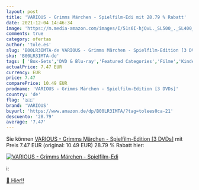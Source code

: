 ```yaml
---
layout: post
title: 'VARIOUS - Grimms Märchen - Spielfilm-Edi mit 28.79 % Rabatt'
date: 2021-12-04 14:46:34
image: 'https://m.media-amazon.com/images/I/51s6I-hjQvL._SL500_._SL400_.jpg'
comments: true
category: ofertas
author: 'tole.es'
slug: 'B00LR3IMTA-de VARIOUS - Grimms Märchen - Spielfilm-Edition [3 DVDs]'
sku: 'B00LR3IMTA-de'
tags: [ 'Box-Sets','DVD & Blu-ray','Featured Categories','Filme','Kinder & Familie','various', ]
actualPrice: 7.47 EUR
currency: EUR
price: 7.47
comparePrice: 10.49 EUR
prodname: 'VARIOUS - Grimms Märchen - Spielfilm-Edition [3 DVDs]'
country: 'de'
flag: '🇩🇪'
brand: 'VARIOUS'
buyurl: 'https://www.amazon.de/dp/B00LR3IMTA/?tag=tolees0ca-21'
descuento: '28.79'
average: '7.47'
---
```


Sie können [VARIOUS - Grimms Märchen - Spielfilm-Edition [3 DVDs]](https://www.amazon.de/dp/B00LR3IMTA/?tag=tolees0ca-21) mit Preis 7.47 EUR (original: 10.49 EUR) 28.79 % Rabatt hier:

[![VARIOUS - Grimms Märchen - Spielfilm-Edi](https://m.media-amazon.com/images/I/51s6I-hjQvL._SL500_._SL400_.jpg)](https://www.amazon.de/dp/B00LR3IMTA/?tag=tolees0ca-21)

ℹ️:


[🛒 Hier!!](https://www.amazon.de/dp/B00LR3IMTA/?tag=tolees0ca-21)
